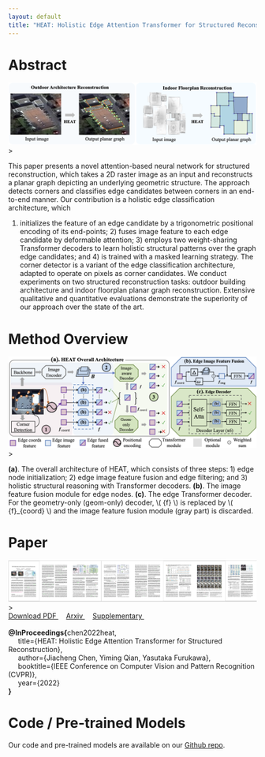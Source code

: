 ```yaml
---
layout: default
title: "HEAT: Holistic Edge Attention Transformer for Structured Reconstruction"
---
```


# Abstract

<div>
	<img width="900" src="assets/img/teaser.png" class="center"> 
</div>>

This paper presents a novel attention-based neural network for structured reconstruction, which takes a 2D raster image as an input and reconstructs a planar graph depicting an underlying geometric structure. The approach detects corners and classifies edge candidates between corners in an end-to-end manner. Our contribution is a holistic edge classification architecture, which
1) initializes the feature of an edge candidate by a trigonometric positional encoding of its end-points; 2) fuses image feature to each edge candidate by deformable attention; 3) employs two weight-sharing Transformer decoders to learn holistic structural patterns over the graph edge candidates; and 4) is trained with a masked learning strategy. The corner detector is a variant of the edge classification architecture, adapted to operate on pixels as corner candidates. We conduct experiments on two structured reconstruction tasks: outdoor building architecture and indoor floorplan planar graph reconstruction. Extensive qualitative and quantitative evaluations demonstrate the superiority of our approach over the state of the art.



# Method Overview


<div>
	<img width="900" src="assets/img/method_figure.png" class="center"> 
</div>>

<p>
<strong>(a)</strong>. The overall architecture of HEAT, which consists of three steps: 1) edge node initialization; 2) edge image feature fusion and edge filtering; and 3) holistic structural reasoning with Transformer decoders.  <strong>(b)</strong>. The image feature fusion module for edge nodes. <strong>(c)</strong>. The edge Transformer decoder. For the geometry-only (geom-only) decoder, \( {f} \) is replaced by \( {f}_{coord} \) and the image feature fusion module (gray part) is discarded.
</p>


# Paper

<div>
	<a href=".">
	<img class="thumbnail" src="assets/img/thumbnail.png"> 
	</a>
</div>>

<div class="text-center">
	<a href="assets/paper.pdf"> Download PDF </a> &nbsp; &nbsp; <a href="https://arxiv.org/abs/2111.15143"> Arxiv </a> &nbsp; &nbsp; <a href="assets/supp.pdf"> Supplementary </a> &nbsp; &nbsp; 
	<!-- <a href="assets/poster.pdf"> Poster </a> -->
</div>

<br>
<div class="bibtex-box">
	<strong>@InProceedings{</strong>chen2022heat,
	<br>
	&nbsp;&nbsp;&nbsp;&nbsp; title={HEAT: Holistic Edge Attention Transformer for Structured Reconstruction}, 
	<br> 
	&nbsp;&nbsp;&nbsp;&nbsp; author={Jiacheng Chen, Yiming Qian, Yasutaka Furukawa},
	<br> 
	&nbsp;&nbsp;&nbsp;&nbsp; booktitle={IEEE Conference on Computer Vision and Pattern Recognition (CVPR)},
	<br> 
	&nbsp;&nbsp;&nbsp;&nbsp; year={2022}<br><strong>}</strong>
</div>


<!-- # Video -->

<!-- <div>
<iframe width="820" height="492" src="https://www.youtube.com/embed/nlp6EC4D68I" frameborder="0" allow="accelerometer; autoplay; clipboard-write; encrypted-media; gyroscope; picture-in-picture" allowfullscreen></iframe>
</div> -->


# Code / Pre-trained Models

Our code and pre-trained models are available on our [Github repo](https://github.com/woodfrog/heat).
